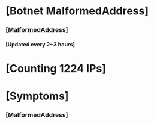 # [Botnet MalformedAddress]
### [MalformedAddress]
#### [Updated every 2~3 hours]

# [Counting 1224 IPs]

# [Symptoms] 
###   [MalformedAddress]
